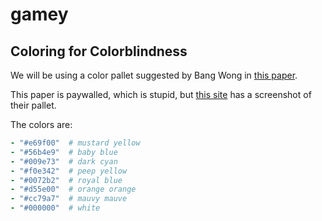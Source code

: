 # gamey

## Coloring for Colorblindness

We will be using a color pallet suggested by Bang Wong 
in [this paper](https://www.nature.com/articles/nmeth.1618). 

This paper is paywalled, which is stupid, but 
[this site](https://davidmathlogic.com/colorblind/#%23000000-%23E69F00-%2356B4E9-%23009E73-%23F0E442-%230072B2-%23D55E00-%23CC79A7)
has a screenshot of their pallet.

The colors are:

```yaml
- "#e69f00"  # mustard yellow
- "#56b4e9"  # baby blue
- "#009e73"  # dark cyan
- "#f0e342"  # peep yellow
- "#0072b2"  # royal blue
- "#d55e00"  # orange orange
- "#cc79a7"  # mauvy mauve
- "#000000"  # white
```

